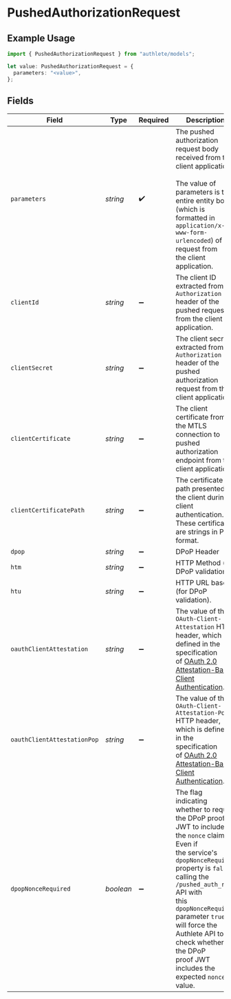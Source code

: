 # PushedAuthorizationRequest

## Example Usage

```typescript
import { PushedAuthorizationRequest } from "authlete/models";

let value: PushedAuthorizationRequest = {
  parameters: "<value>",
};
```

## Fields

| Field                                                                                                                                                                                                                                                                                                                                          | Type                                                                                                                                                                                                                                                                                                                                           | Required                                                                                                                                                                                                                                                                                                                                       | Description                                                                                                                                                                                                                                                                                                                                    |
| ---------------------------------------------------------------------------------------------------------------------------------------------------------------------------------------------------------------------------------------------------------------------------------------------------------------------------------------------- | ---------------------------------------------------------------------------------------------------------------------------------------------------------------------------------------------------------------------------------------------------------------------------------------------------------------------------------------------- | ---------------------------------------------------------------------------------------------------------------------------------------------------------------------------------------------------------------------------------------------------------------------------------------------------------------------------------------------- | ---------------------------------------------------------------------------------------------------------------------------------------------------------------------------------------------------------------------------------------------------------------------------------------------------------------------------------------------- |
| `parameters`                                                                                                                                                                                                                                                                                                                                   | *string*                                                                                                                                                                                                                                                                                                                                       | :heavy_check_mark:                                                                                                                                                                                                                                                                                                                             | The pushed authorization request body received from the client application.<br/><br/>The value of parameters is the entire entity body (which is formatted in `application/x-www-form-urlencoded`) of the request from<br/>the client application.<br/>                                                                                        |
| `clientId`                                                                                                                                                                                                                                                                                                                                     | *string*                                                                                                                                                                                                                                                                                                                                       | :heavy_minus_sign:                                                                                                                                                                                                                                                                                                                             | The client ID extracted from `Authorization` header of the pushed request from the client application.<br/>                                                                                                                                                                                                                                    |
| `clientSecret`                                                                                                                                                                                                                                                                                                                                 | *string*                                                                                                                                                                                                                                                                                                                                       | :heavy_minus_sign:                                                                                                                                                                                                                                                                                                                             | The client secret extracted from `Authorization` header of the pushed authorization request from the client application.<br/>                                                                                                                                                                                                                  |
| `clientCertificate`                                                                                                                                                                                                                                                                                                                            | *string*                                                                                                                                                                                                                                                                                                                                       | :heavy_minus_sign:                                                                                                                                                                                                                                                                                                                             | The client certificate from the MTLS connection to pushed authorization endpoint from the client application.                                                                                                                                                                                                                                  |
| `clientCertificatePath`                                                                                                                                                                                                                                                                                                                        | *string*                                                                                                                                                                                                                                                                                                                                       | :heavy_minus_sign:                                                                                                                                                                                                                                                                                                                             | The certificate path presented by the client during client authentication. These certificates are strings in PEM format.<br/>                                                                                                                                                                                                                  |
| `dpop`                                                                                                                                                                                                                                                                                                                                         | *string*                                                                                                                                                                                                                                                                                                                                       | :heavy_minus_sign:                                                                                                                                                                                                                                                                                                                             | DPoP Header<br/>                                                                                                                                                                                                                                                                                                                               |
| `htm`                                                                                                                                                                                                                                                                                                                                          | *string*                                                                                                                                                                                                                                                                                                                                       | :heavy_minus_sign:                                                                                                                                                                                                                                                                                                                             | HTTP Method (for DPoP validation).<br/>                                                                                                                                                                                                                                                                                                        |
| `htu`                                                                                                                                                                                                                                                                                                                                          | *string*                                                                                                                                                                                                                                                                                                                                       | :heavy_minus_sign:                                                                                                                                                                                                                                                                                                                             | HTTP URL base (for DPoP validation).<br/>                                                                                                                                                                                                                                                                                                      |
| `oauthClientAttestation`                                                                                                                                                                                                                                                                                                                       | *string*                                                                                                                                                                                                                                                                                                                                       | :heavy_minus_sign:                                                                                                                                                                                                                                                                                                                             | The value of the `OAuth-Client-Attestation` HTTP header, which is defined in the specification<br/>of [OAuth 2.0 Attestation-Based Client Authentication](https://datatracker.ietf.org/doc/draft-ietf-oauth-attestation-based-client-auth/).<br/>                                                                                              |
| `oauthClientAttestationPop`                                                                                                                                                                                                                                                                                                                    | *string*                                                                                                                                                                                                                                                                                                                                       | :heavy_minus_sign:                                                                                                                                                                                                                                                                                                                             | The value of the `OAuth-Client-Attestation-PoP` HTTP header, which is defined in the specification<br/>of [OAuth 2.0 Attestation-Based Client Authentication](https://datatracker.ietf.org/doc/draft-ietf-oauth-attestation-based-client-auth/).<br/>                                                                                          |
| `dpopNonceRequired`                                                                                                                                                                                                                                                                                                                            | *boolean*                                                                                                                                                                                                                                                                                                                                      | :heavy_minus_sign:                                                                                                                                                                                                                                                                                                                             | The flag indicating whether to require the DPoP proof JWT to include the `nonce` claim. Even if<br/>the service's `dpopNonceRequired` property is `false`, calling the `/pushed_auth_req` API with<br/>this `dpopNonceRequired` parameter `true` will force the Authlete API to check whether the DPoP<br/>proof JWT includes the expected `nonce` value.<br/> |